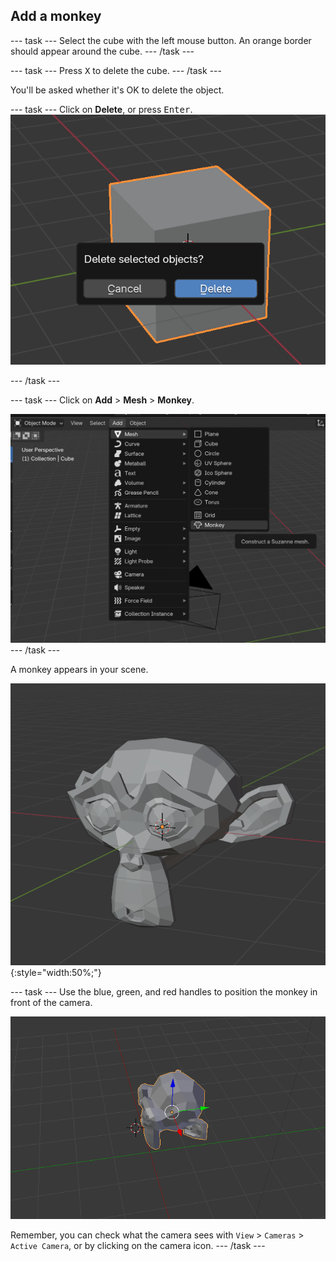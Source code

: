 ## Add a monkey

--- task ---
Select the cube with the left mouse button. An orange border should appear around the cube.
--- /task ---

--- task --- 
Press <kbd>X</kbd> to delete the cube. 
--- /task ---

You'll be asked whether it's OK to delete the object.

--- task ---
Click on **Delete**, or press <kbd>Enter</kbd>.
![A box popup asking whether you want to delete the object](images/delete-object.png)

--- /task ---

--- task ---
Click on **Add** > **Mesh** > **Monkey**.

![A dropdown menu where Add > Mesh > Monkey has been highlighted](images/select-monkey.png)
--- /task ---

A monkey appears in your scene.

![A 3d model of a monkey in grey](images/monkey-appears.png){:style="width:50%;"}

--- task ---
Use the blue, green, and red handles to position the monkey in front of the camera.

![Position the camera](images/camera-monkey.png)

Remember, you can check what the camera sees with `View` > `Cameras` > `Active Camera`, or by clicking on the camera icon.
--- /task ---